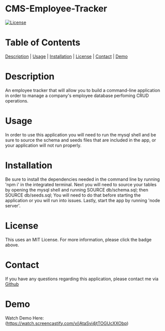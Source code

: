 # CMS-Employee-Tracker

[![License](https://img.shields.io/badge/License-MIT-blueviolet.svg)](https://opensource.org/licenses/MIT)

# Table of Contents

[Description](#description) | [Usage](#usage) | [Installation](#installation) | [License](#license) | [Contact](#contact) | [Demo](#watchdemohere)

# Description

An employee tracker that will allow you to build a command-line application in order to manage a company's employee database perfoming CRUD operations.

# Usage

In order to use this application you will need to run the mysql shell and be sure to source the schema and seeds files that are included in the app, or your application will not run properly. 

# Installation

Be sure to install the dependencies needed in the command line by running 'npm i' in the integrated terminal. Next you will need to source your tables by opening the mysql shell and running SOURCE db/schema.sql; then SOURCE db/seeds.sql; You will need to do that before starting the application or you will run into issues. Lastly, start the app by running 'node server'.

# License

This uses an MIT License. For more information, please click the badge above.

# Contact

If you have any questions regarding this application, please contact me via [Github](https://github.com/MsKryssy/CMS-Employee-Tracker)

# Demo

Watch Demo Here: (https://watch.screencastify.com/v/jAtaSvi4jtTOGUcXXObp)
